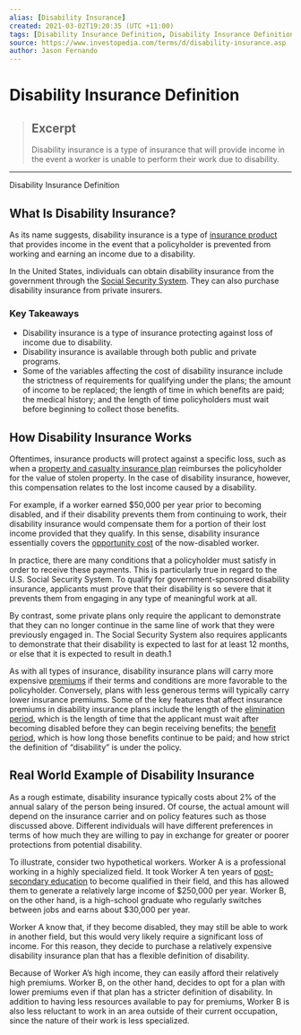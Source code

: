 ```yaml
---
alias: [Disability Insurance]
created: 2021-03-02T19:20:35 (UTC +11:00)
tags: [Disability Insurance Definition, Disability Insurance Definition]
source: https://www.investopedia.com/terms/d/disability-insurance.asp
author: Jason Fernando
---
```


# Disability Insurance Definition

> ## Excerpt
> Disability insurance is a type of insurance that will provide income in the event a worker is unable to perform their work due to disability.

---

Disability Insurance Definition
## What Is Disability Insurance?

As its name suggests, disability insurance is a type of [insurance product](https://www.investopedia.com/ask/answers/051915/how-does-insurance-sector-work.asp) that provides income in the event that a policyholder is prevented from working and earning an income due to a disability.

In the United States, individuals can obtain disability insurance from the government through the [Social Security System](https://www.investopedia.com/terms/s/socialsecurity.asp). They can also purchase disability insurance from private insurers.

### Key Takeaways

-   Disability insurance is a type of insurance protecting against loss of income due to disability.
-   Disability insurance is available through both public and private programs.
-   Some of the variables affecting the cost of disability insurance include the strictness of requirements for qualifying under the plans; the amount of income to be replaced; the length of time in which benefits are paid; the medical history; and the length of time policyholders must wait before beginning to collect those benefits.

## How Disability Insurance Works

Oftentimes, insurance products will protect against a specific loss, such as when a [property and casualty insurance plan](https://www.investopedia.com/terms/p/property-insurance.asp) reimburses the policyholder for the value of stolen property. In the case of disability insurance, however, this compensation relates to the lost income caused by a disability.

For example, if a worker earned $50,000 per year prior to becoming disabled, and if their disability prevents them from continuing to work, their disability insurance would compensate them for a portion of their lost income provided that they qualify. In this sense, disability insurance essentially covers the [opportunity cost](https://www.investopedia.com/terms/o/opportunitycost.asp) of the now-disabled worker.

In practice, there are many conditions that a policyholder must satisfy in order to receive these payments. This is particularly true in regard to the U.S. Social Security System. To qualify for government-sponsored disability insurance, applicants must prove that their disability is so severe that it prevents them from engaging in any type of meaningful work at all.

By contrast, some private plans only require the applicant to demonstrate that they can no longer continue in the same line of work that they were previously engaged in. The Social Security System also requires applicants to demonstrate that their disability is expected to last for at least 12 months, or else that it is expected to result in death.1

As with all types of insurance, disability insurance plans will carry more expensive [premiums](https://www.investopedia.com/terms/i/insurance-premium.asp) if their terms and conditions are more favorable to the policyholder. Conversely, plans with less generous terms will typically carry lower insurance premiums. Some of the key features that affect insurance premiums in disability insurance plans include the length of the [elimination period](https://www.investopedia.com/ask/answers/09/elimination-period.asp), which is the length of time that the applicant must wait after becoming disabled before they can begin receiving benefits; the [benefit period](https://www.investopedia.com/terms/b/benefit-period.asp), which is how long those benefits continue to be paid; and how strict the definition of “disability” is under the policy.

## Real World Example of Disability Insurance

As a rough estimate, disability insurance typically costs about 2% of the annual salary of the person being insured. Of course, the actual amount will depend on the insurance carrier and on policy features such as those discussed above. Different individuals will have different preferences in terms of how much they are willing to pay in exchange for greater or poorer protections from potential disability.

To illustrate, consider two hypothetical workers. Worker A is a professional working in a highly specialized field. It took Worker A ten years of [post-secondary education](https://www.investopedia.com/articles/economics/09/education-training-advantages.asp) to become qualified in their field, and this has allowed them to generate a relatively large income of $250,000 per year. Worker B, on the other hand, is a high-school graduate who regularly switches between jobs and earns about $30,000 per year.

Worker A know that, if they become disabled, they may still be able to work in another field, but this would very likely require a significant loss of income. For this reason, they decide to purchase a relatively expensive disability insurance plan that has a flexible definition of disability.

Because of Worker A’s high income, they can easily afford their relatively high premiums. Worker B, on the other hand, decides to opt for a plan with lower premiums even if that plan has a stricter definition of disability. In addition to having less resources available to pay for premiums, Worker B is also less reluctant to work in an area outside of their current occupation, since the nature of their work is less specialized.
